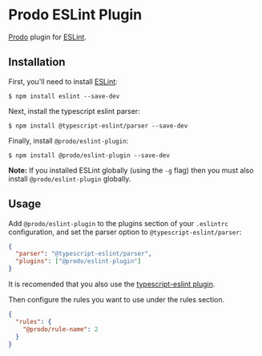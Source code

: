 # Prodo ESLint Plugin

[Prodo](https://prodo.dev) plugin for [ESLint](https://eslint.org/).

## Installation

First, you'll need to install [ESLint](http://eslint.org):

```
$ npm install eslint --save-dev
```

Next, install the typescript eslint parser:

```
$ npm install @typescript-eslint/parser --save-dev
```

Finally, install `@prodo/eslint-plugin`:

```
$ npm install @prodo/eslint-plugin --save-dev
```

**Note:** If you installed ESLint globally (using the `-g` flag) then you must
also install `@prodo/eslint-plugin` globally.

## Usage

Add `@prodo/eslint-plugin` to the plugins section of your `.eslintrc`
configuration, and set the parser option to `@typescript-eslint/parser`:

```json
{
  "parser": "@typescript-eslint/parser",
  "plugins": ["@prodo/eslint-plugin"]
}
```

It is recomended that you also use the [typescript-eslint
plugin](https://github.com/typescript-eslint/typescript-eslint).

Then configure the rules you want to use under the rules section.

```json
{
  "rules": {
    "@prodo/rule-name": 2
  }
}
```

